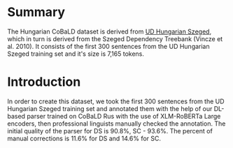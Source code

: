 # Summary

The Hungarian CoBaLD dataset is derived from [UD Hungarian Szeged](https://github.com/UniversalDependencies/UD_Hungarian-Szeged), which in turn is derived from the Szeged Dependency Treebank (Vincze et al. 2010). It consists of the first 300 sentences from the UD Hungarian Szeged training set and it's size is 7,165 tokens.

# Introduction 

In order to create this dataset, we took the first 300 sentences from the UD Hungarian Szeged training set and annotated them with the help of our DL-based parser trained on CoBaLD Rus with the use of XLM-RoBERTa Large encoders, then professional linguists manually checked the annotation. The initial quality of the parser for DS is 90.8%, SC - 93.6%. The percent of manual corrections is 11.6% for DS and 14.6% for SC. 
